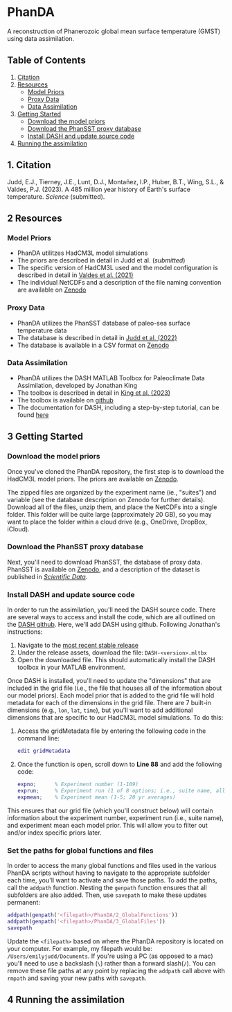 # PhanDA
A reconstruction of Phanerozoic global mean surface temperature (GMST) using data assimilation.


## Table of Contents
  <ol>
    <li>
      <a href="#1-citation">Citation</a>
    </li>
    <li>
      <a href="#2-resources">Resources</a>
      <ul>
        <li><a href="#model-priors">Model Priors</a></li>
        <li><a href="#proxy-data">Proxy Data</a></li>
        <li><a href="#data-assimilation">Data Assimilation</a></li>
      </ul>
    </li>
    <li><a href="#3-getting-started">Getting Started</a>
       <ul>
        <li><a href="#download-the-model-priors"> Download the model priors</a></li>
        <li><a href="#download-the-phansst-proxy-database">Download the PhanSST proxy database</a></li>
        <li><a href="#install-dash-and-update-source-code">Install DASH and update source code</a></li>
      </ul>
    </li>
    <li><a href="#4-running-the-assimilation">Running the assimilation</a></li>
  </ol>

## 1. Citation

Judd, E.J., Tierney, J.E., Lunt, D.J., Montañez, I.P., Huber, B.T., Wing, S.L., & Valdes, P.J. (2023). 
A 485 million year history of Earth's surface temperature. 
*Science* (submitted).

## 2 Resources
### Model Priors
   * PhanDA utilitzes HadCM3L model simulations
   * The priors are described in detail in Judd et al. (*submitted*)
   * The specific version of HadCM3L used and the model configuration is described in detail in [Valdes et al. (2021)](https://doi.org/10.5194/cp-17-1483-2021)
   * The individual NetCDFs and a description of the file naming convention are available on [Zenodo](https://doi.org/10.5281/zenodo.8237750)
### Proxy Data
  * PhanDA utilizes the PhanSST database of paleo-sea surface temperature data
  * The database is described in detail in [Judd et al. (2022)](https://doi.org/10.1038/s41597-022-01826-0)
  * The database is available in a CSV format on [Zenodo](https://doi.org/10.5281/zenodo.7049233)
### Data Assimilation
  * PhanDA utilizes the DASH MATLAB Toolbox for Paleoclimate Data Assimilation, developed by Jonathan King
  * The toolbox is described in detail in [King et al. (2023)](https://doi.org/10.5194/egusphere-2023-68)
  * The toolbox is available on [github](https://github.com/JonKing93/DASH/releases/latest)
  * The documentation for DASH, including a step-by-step tutorial, can be found [here](https://jonking93.github.io/DASH/welcome.html)
 
## 3 Getting Started

### Download the model priors
Once you've cloned the PhanDA repository, the first step is to download the HadCM3L model priors. The priors are available on [Zenodo](https://doi.org/10.5281/zenodo.8237750).

The zipped files are organized by the experiment name (ie., "suites") and variable (see the database description on Zenodo for further details). Download all of the files, unzip them, and place the NetCDFs into a single folder. This folder will be quite large (approximately 20 GB), so you may want to place the folder within a cloud drive (e.g., OneDrive, DropBox, iCloud).

### Download the PhanSST proxy database
Next, you'll need to download PhanSST, the database of proxy data. PhanSST is available on [Zenodo](https://doi.org/10.5281/zenodo.7049233), and a description of the dataset is published in [*Scientific Data*](https://doi.org/10.1038/s41597-022-01826-0).

### Install DASH and update source code
In order to run the assimilation, you'll need the DASH source code. There are several ways to access and install the code, which are all outlined on the [DASH github](https://github.com/JonKing93/DASH). Here, we'll add DASH using github. Following Jonathan's instructions:
1. Navigate to the [most recent stable release](https://github.com/JonKing93/DASH/releases/latest)
2. Under the release assets, download the file: `DASH-<version>.mltbx`
3. Open the downloaded file. This should automatically install the DASH toolbox in your MATLAB environment. 

Once DASH is installed, you'll need to update the "dimensions" that are included in the grid file (i.e., the file that houses all of the information about our model priors). Each model prior that is added to the grid file will hold metadata for each of the dimensions in the grid file. There are 7 built-in dimensions (e.g., `lon`, `lat`, `time`), but you'll want to add additional dimensions that are specific to our HadCM3L model simulations. To do this:
1. Access the gridMetadata file by entering the following code in the command line:
   ```matlab
   edit gridMetadata
   ```
3. Once the function is open, scroll down to **Line 88** and add the following code:
    ```matlab
    expno;      % Experiment number (1-109)
    exprun;     % Experiment run (1 of 8 options; i.e., suite name, all beginning with "scotese")
    expmean;    % Experiment mean (1-5; 20 yr averages)
    ```
This ensures that our grid file (which you'll construct below) will contain information about the experiment number, experiment run (i.e., suite name), and experiment mean each model prior. This will allow you to filter out and/or index specific priors later.


### Set the paths for global functions and files
In order to access the many global functions and files used in the various PhanDA scripts without having to navigate to the appropriate subfolder each time, you'll want to activate and save those paths. To add the paths, call the `addpath` function. Nesting the `genpath` function ensures that all subfolders are also added. Then, use `savepath` to make these updates permanent:
```matlab
addpath(genpath('<filepath>/PhanDA/2_GlobalFunctions'))
addpath(genpath('<filepath>/PhanDA/3_GlobalFiles'))
savepath
```
Update the `<filepath>` based on where the PhanDA repository is located on your computer. For example, my filepath would be: `/Users/emilyjudd/Documents`. If you're using a PC (as opposed to a mac) you'll need to use a backslash (`\`) rather than a forward slash(`/`). You can remove these file paths at any point by replacing the `addpath` call above with `rmpath` and saving your new paths with `savepath`.


## 4 Running the assimilation




